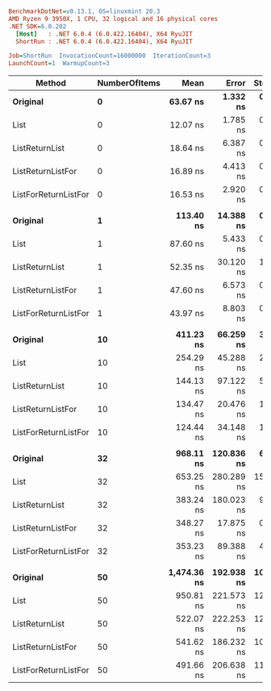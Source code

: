 ``` ini

BenchmarkDotNet=v0.13.1, OS=linuxmint 20.3
AMD Ryzen 9 3950X, 1 CPU, 32 logical and 16 physical cores
.NET SDK=6.0.202
  [Host]   : .NET 6.0.4 (6.0.422.16404), X64 RyuJIT
  ShortRun : .NET 6.0.4 (6.0.422.16404), X64 RyuJIT

Job=ShortRun  InvocationCount=16000000  IterationCount=3  
LaunchCount=1  WarmupCount=3  

```
|               Method | NumberOfItems |        Mean |      Error |    StdDev | Ratio | RatioSD |  Gen 0 |  Gen 1 | Allocated |
|--------------------- |-------------- |------------:|-----------:|----------:|------:|--------:|-------:|-------:|----------:|
|             **Original** |             **0** |    **63.67 ns** |   **1.332 ns** |  **0.073 ns** |  **1.00** |    **0.00** | **0.0038** |      **-** |     **128 B** |
|                 List |             0 |    12.07 ns |   1.785 ns |  0.098 ns |  0.19 |    0.00 |      - |      - |         - |
|       ListReturnList |             0 |    18.64 ns |   6.387 ns |  0.350 ns |  0.29 |    0.01 | 0.0009 |      - |      32 B |
|    ListReturnListFor |             0 |    16.89 ns |   4.413 ns |  0.242 ns |  0.27 |    0.00 | 0.0009 |      - |      32 B |
| ListForReturnListFor |             0 |    16.53 ns |   2.920 ns |  0.160 ns |  0.26 |    0.00 | 0.0009 |      - |      32 B |
|                      |               |             |            |           |       |         |        |        |           |
|             **Original** |             **1** |   **113.40 ns** |  **14.388 ns** |  **0.789 ns** |  **1.00** |    **0.00** | **0.0054** |      **-** |     **184 B** |
|                 List |             1 |    87.60 ns |   5.433 ns |  0.298 ns |  0.77 |    0.00 | 0.0050 |      - |     168 B |
|       ListReturnList |             1 |    52.35 ns |  30.120 ns |  1.651 ns |  0.46 |    0.02 | 0.0038 |      - |     128 B |
|    ListReturnListFor |             1 |    47.60 ns |   6.573 ns |  0.360 ns |  0.42 |    0.00 | 0.0038 |      - |     128 B |
| ListForReturnListFor |             1 |    43.97 ns |   8.803 ns |  0.483 ns |  0.39 |    0.01 | 0.0038 |      - |     128 B |
|                      |               |             |            |           |       |         |        |        |           |
|             **Original** |            **10** |   **411.23 ns** |  **66.259 ns** |  **3.632 ns** |  **1.00** |    **0.00** | **0.0126** |      **-** |     **424 B** |
|                 List |            10 |   254.29 ns |  45.288 ns |  2.482 ns |  0.62 |    0.00 | 0.0093 |      - |     312 B |
|       ListReturnList |            10 |   144.13 ns |  97.122 ns |  5.324 ns |  0.35 |    0.01 | 0.0081 |      - |     272 B |
|    ListReturnListFor |            10 |   134.47 ns |  20.476 ns |  1.122 ns |  0.33 |    0.01 | 0.0081 |      - |     272 B |
| ListForReturnListFor |            10 |   124.44 ns |  34.148 ns |  1.872 ns |  0.30 |    0.01 | 0.0081 |      - |     272 B |
|                      |               |             |            |           |       |         |        |        |           |
|             **Original** |            **32** |   **968.11 ns** | **120.836 ns** |  **6.623 ns** |  **1.00** |    **0.00** | **0.0210** | **0.0001** |     **704 B** |
|                 List |            32 |   653.25 ns | 280.289 ns | 15.364 ns |  0.67 |    0.01 | 0.0198 | 0.0001 |     664 B |
|       ListReturnList |            32 |   383.24 ns | 180.023 ns |  9.868 ns |  0.40 |    0.01 | 0.0186 |      - |     624 B |
|    ListReturnListFor |            32 |   348.27 ns |  17.875 ns |  0.980 ns |  0.36 |    0.00 | 0.0186 |      - |     624 B |
| ListForReturnListFor |            32 |   353.23 ns |  89.388 ns |  4.900 ns |  0.36 |    0.00 | 0.0186 | 0.0001 |     624 B |
|                      |               |             |            |           |       |         |        |        |           |
|             **Original** |            **50** | **1,474.36 ns** | **192.938 ns** | **10.576 ns** |  **1.00** |    **0.00** | **0.0371** | **0.0001** |   **1,240 B** |
|                 List |            50 |   950.81 ns | 221.573 ns | 12.145 ns |  0.64 |    0.00 | 0.0284 | 0.0001 |     952 B |
|       ListReturnList |            50 |   522.07 ns | 222.253 ns | 12.182 ns |  0.35 |    0.01 | 0.0273 | 0.0001 |     912 B |
|    ListReturnListFor |            50 |   541.62 ns | 186.232 ns | 10.208 ns |  0.37 |    0.01 | 0.0273 | 0.0001 |     912 B |
| ListForReturnListFor |            50 |   491.66 ns | 206.638 ns | 11.327 ns |  0.33 |    0.01 | 0.0273 | 0.0001 |     912 B |

